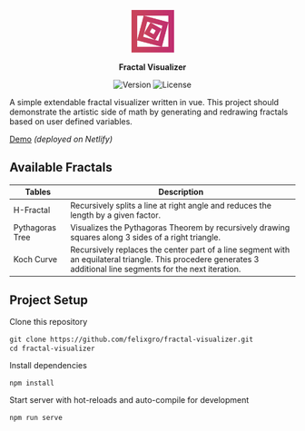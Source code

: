 <p align="center">
	<img width="75" height="75" src="src/assets/logo.png">
</p>
<p align="center">
	<b>Fractal Visualizer</b>
</p>
<p align="center">
	<img src="https://img.shields.io/github/package-json/v/felixgro/fractal-visualizer?color=%23b84961" alt="Version">
	<img src="https://img.shields.io/github/license/felixgro/fractal-visualizer?color=%23b84961" alt="License">
</p>

A simple extendable fractal visualizer written in vue. This project should demonstrate the artistic side of math by generating and redrawing fractals based on user defined variables.

[Demo](https://fractal-visualizer.netlify.app/) *(deployed on Netlify)*

## Available Fractals

| Tables           | Description   |
|------------------|---------------|
| H-Fractal        | Recursively splits a line at right angle and reduces the length by a given factor. |
| Pythagoras Tree     | Visualizes the Pythagoras Theorem by recursively drawing squares along 3 sides of a right triangle. |
| Koch Curve          | Recursively replaces the center part of a line segment with an equilateral triangle. This procedere generates 3 additional line segments for the next iteration. |

## Project Setup
Clone this repository
```
git clone https://github.com/felixgro/fractal-visualizer.git
cd fractal-visualizer
```
Install dependencies
```
npm install
```
Start server with hot-reloads and auto-compile for development
```
npm run serve
```